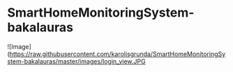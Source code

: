 # SmartHomeMonitoringSystem-bakalauras

![Image](https://raw.githubusercontent.com/karolisgrunda/SmartHomeMonitoringSystem-bakalauras/master/images/login_view.JPG
